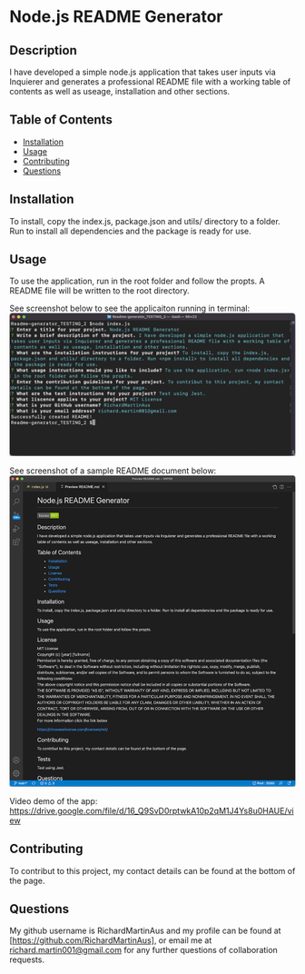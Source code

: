 # Node.js README Generator

## Description

I have developed a simple node.js application that takes user inputs via Inquierer and generates a professional README file with a working table of contents as well as useage, installation and other sections.

## Table of Contents

- [Installation](#installation)
- [Usage](#usage)
- [Contributing](#contributing)
- [Questions](#questions)

## Installation

To install, copy the index.js, package.json and utils/ directory to a folder. Run <npm install> to install all dependencies and the package is ready for use.

## Usage

To use the application, run <node index.js> in the root folder and follow the propts. A README file will be written to the root directory.

See screenshot below to see the applicaiton running in terminal:
![Screenshot of app in terminal](./assets/screenshot01.png)

See screenshot of a sample README document below:
![Screenshot of app in terminal](./assets/screenshot02.png)

Video demo of the app:
https://drive.google.com/file/d/16_Q9SvD0rptwkA10p2qM1J4Ys8u0HAUE/view

## Contributing

To contribut to this project, my contact details can be found at the bottom of the page.

## Questions

My github username is RichardMartinAus and my profile can be found at [https://github.com/RichardMartinAus], or email me at richard.martin001@gmail.com for any further questions of collaboration requests.
